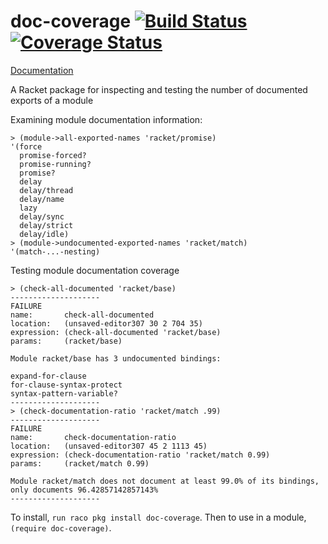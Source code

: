 doc-coverage [![Build Status](https://travis-ci.org/jackfirth/doc-coverage.svg)](https://travis-ci.org/jackfirth/doc-coverage) [![Coverage Status](https://coveralls.io/repos/jackfirth/doc-coverage/badge.svg)](https://coveralls.io/r/jackfirth/doc-coverage)
=====================================================
[Documentation](http://pkg-build.racket-lang.org/doc/doc-coverage/index.html)

A Racket package for inspecting and testing the number of documented exports of a module

Examining module documentation information:

```racket
> (module->all-exported-names 'racket/promise)
'(force
  promise-forced?
  promise-running?
  promise?
  delay
  delay/thread
  delay/name
  lazy
  delay/sync
  delay/strict
  delay/idle)
> (module->undocumented-exported-names 'racket/match)
'(match-...-nesting)
```

Testing module documentation coverage

```racket
> (check-all-documented 'racket/base)
--------------------
FAILURE
name:       check-all-documented
location:   (unsaved-editor307 30 2 704 35)
expression: (check-all-documented 'racket/base)
params:     (racket/base)

Module racket/base has 3 undocumented bindings:

expand-for-clause
for-clause-syntax-protect
syntax-pattern-variable?
--------------------
> (check-documentation-ratio 'racket/match .99)
--------------------
FAILURE
name:       check-documentation-ratio
location:   (unsaved-editor307 45 2 1113 45)
expression: (check-documentation-ratio 'racket/match 0.99)
params:     (racket/match 0.99)

Module racket/match does not document at least 99.0% of its bindings, only documents 96.42857142857143%
--------------------
```

To install, `run raco pkg install doc-coverage`. Then to use in a module, `(require doc-coverage)`.
